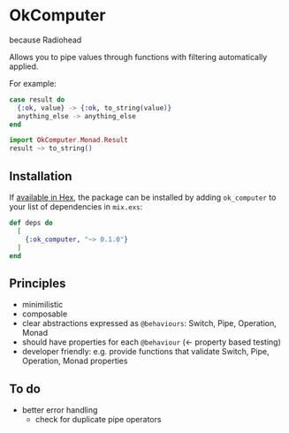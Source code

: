 # OkComputer

because Radiohead

Allows you to pipe values through functions with filtering automatically applied.

For example:

```elixir
case result do
  {:ok, value} -> {:ok, to_string(value)}
  anything_else -> anything_else
end
```

```elixir
import OkComputer.Monad.Result
result ~> to_string()

``` 

## Installation

If [available in Hex](https://hex.pm/docs/publish), the package can be installed
by adding `ok_computer` to your list of dependencies in `mix.exs`:

```elixir
def deps do
  [
    {:ok_computer, "~> 0.1.0"}
  ]
end
```

## Principles
- minimilistic
- composable
- clear abstractions expressed as `@behaviours`: Switch, Pipe, Operation, Monad 
- should have properties for each `@behaviour` (<- property based testing)
- developer friendly: e.g. provide functions that validate Switch, Pipe, Operation, Monad properties

## To do
- better error handling
  - check for duplicate pipe operators

